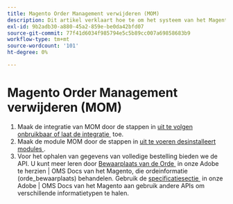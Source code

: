 ```yaml
---
title: Magento Order Management verwijderen (MOM)
description: Dit artikel verklaart hoe te om het systeem van het Magento Order Management (MOM) te verwijderen.
exl-id: 9b2adb30-a880-45a2-859e-be0da42bfd07
source-git-commit: 77f41d6034f985794e5c5b89cc007a69858683b9
workflow-type: tm+mt
source-wordcount: '101'
ht-degree: 0%

---
```


# Magento Order Management verwijderen (MOM)

1. Maak de integratie van MOM door de stappen in [&#x200B; uit te volgen onbruikbaar of laat de integratie &#x200B;](https://commerce-docs.github.io/oms-documentation-archive/integration/connector/#disable-or-enable-the-integration) toe.
1. Maak de module MOM door de stappen in [&#x200B; uit te voeren desinstalleert modules &#x200B;](/docs/commerce-operations/installation-guide/tutorials/uninstall-modules.html).
1. Voor het ophalen van gegevens van volledige bestelling bieden we de API. U kunt meer leren door [&#x200B; Bewaarplaats van de Orde &#x200B;](https://commerce-docs.github.io/oms-documentation-archive/specifications/#magento.sales.order_repository) in onze Adobe te herzien | OMS Docs van het Magento, die ordeinformatie (orde_bewaarplaats) behandelen. Gebruik de [&#x200B; specificatiesectie &#x200B;](https://commerce-docs.github.io/oms-documentation-archive/specifications/#services) in onze Adobe | OMS Docs van het Magento aan gebruik andere APIs om verschillende informatietypen te halen.
